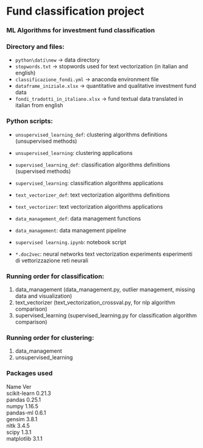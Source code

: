 # Fund classification project
### ML Algorithms for investment fund classification

### Directory and files:
- `python\dati\new` -> data directory
- `stopwords.txt` -> stopwords used for text vectorization (in italian and english)
- `classificazione_fondi.yml` -> anaconda environment file
- `dataframe_iniziale.xlsx` -> quantitative and qualitative investment fund data
- `fondi_tradotti_in_italiano.xlsx` -> fund textual data translated in italian from english

### Python scripts:

- `unsupervised_learning_def`: clustering algorithms definitions (unsupervised methods) 
- `unsupervised_learning`: clustering applications

- `supervised_learning_def`: classification algorithms definitions (supervised methods)
- `supervised_learning`: classification algorithms applications

- `text_vectorizer_def`: text vectorization algorithms definitions
- `text_vectorizer`: text vectorization algorithms applications

- `data_management_def`: data management functions
- `data_management`: data management pipeline

- `supervised learning.ipynb`: notebook script
- `*.doc2vec`: neural networks text vectorization experiments esperimenti di vettorizzazione reti neurali

### Running order for classification: 
1. data_management (data_management.py, outlier management, missing data and visualization) 
2. text_vectorizer (text_vectorization_crossval.py, for nlp algorithm comparison)
3. supervised_learning (supervised_learning.py for classification algorithm comparison)

### Running order for clustering: 
1. data_management
2. unsupervised_learning

### Packages used
Name		Ver  
scikit-learn 	0.21.3  
pandas 		0.25.1  
numpy 		1.16.5  
pandas-ml 	0.6.1  
gensim		3.8.1  
nltk		3.4.5  
scipy		1.3.1  
matplotlib	3.1.1  
